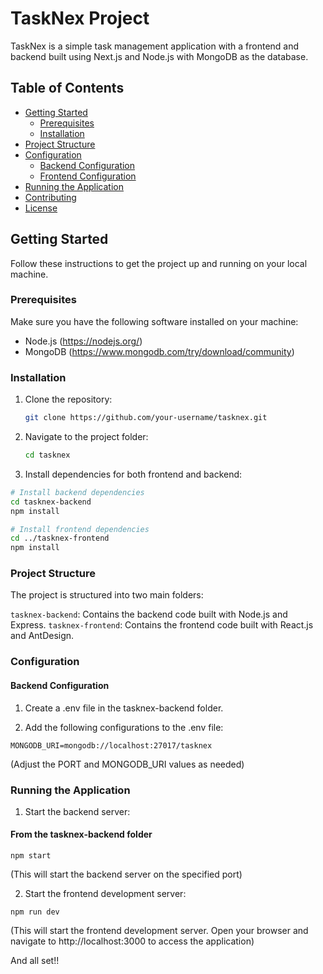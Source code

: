# TaskNex Project

TaskNex is a simple task management application with a frontend and backend built using Next.js and Node.js with MongoDB as the database.

## Table of Contents

- [Getting Started](#getting-started)
  - [Prerequisites](#prerequisites)
  - [Installation](#installation)
- [Project Structure](#project-structure)
- [Configuration](#configuration)
  - [Backend Configuration](#backend-configuration)
  - [Frontend Configuration](#frontend-configuration)
- [Running the Application](#running-the-application)
- [Contributing](#contributing)
- [License](#license)

## Getting Started

Follow these instructions to get the project up and running on your local machine.

### Prerequisites

Make sure you have the following software installed on your machine:

- Node.js (https://nodejs.org/)
- MongoDB (https://www.mongodb.com/try/download/community)

### Installation

1. Clone the repository:

   ```bash
   git clone https://github.com/your-username/tasknex.git

   ```

2. Navigate to the project folder:

   ```bash
   cd tasknex

   ```

3. Install dependencies for both frontend and backend:

```bash
# Install backend dependencies
cd tasknex-backend
npm install

# Install frontend dependencies
cd ../tasknex-frontend
npm install

```

### Project Structure

The project is structured into two main folders:

`tasknex-backend`: Contains the backend code built with Node.js and Express.
`tasknex-frontend`: Contains the frontend code built with React.js and AntDesign.

### Configuration

#### Backend Configuration

1. Create a .env file in the tasknex-backend folder.

2. Add the following configurations to the .env file:

```PORT=3001
MONGODB_URI=mongodb://localhost:27017/tasknex
```
(Adjust the PORT and MONGODB_URI values as needed)

### Running the Application

1. Start the backend server:

#### From the tasknex-backend folder
```npm start```

(This will start the backend server on the specified port)

2. Start the frontend development server:

```# From the tasknex-frontend folder
npm run dev
```

(This will start the frontend development server. Open your browser and navigate to http://localhost:3000 to access the application)

And all set!!
